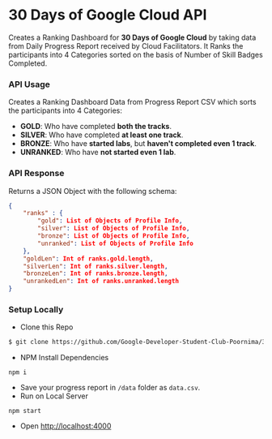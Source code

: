 # 30 Days of Google Cloud API
Creates a Ranking Dashboard for **30 Days of Google Cloud** by taking data from Daily Progress Report received by Cloud Facilitators. It Ranks the participants into 4 Categories sorted on the basis of Number of Skill Badges Completed.

### API Usage
Creates a Ranking Dashboard Data from Progress Report CSV which sorts the participants into 4 Categories:
- **GOLD**: Who have completed **both the tracks**.
- **SILVER**: Who have completed **at least one track**.
- **BRONZE**: Who have **started labs**, but **haven't completed even 1 track**.
- **UNRANKED**: Who have **not started even 1 lab**.

### API Response
Returns a JSON Object with the following schema:
```json
{
    "ranks" : {
        "gold": List of Objects of Profile Info,
        "silver": List of Objects of Profile Info,
        "bronze": List of Objects of Profile Info,
        "unranked": List of Objects of Profile Info
    }, 
    "goldLen": Int of ranks.gold.length,
    "silverLen": Int of ranks.silver.length,
    "bronzeLen": Int of ranks.bronze.length,
    "unrankedLen": Int of ranks.unranked.length
} 
```

### Setup Locally
- Clone this Repo
```bash
$ git clone https://github.com/Google-Developer-Student-Club-Poornima/30DoGCP-dashboard-backend && cd 30DoGCP-dashboard-backend
```
- NPM Install Dependencies
```
npm i
```
- Save your progress report in `/data` folder as `data.csv`.
- Run on Local Server
```
npm start
```
- Open [http://localhost:4000](http://localhost:4000)